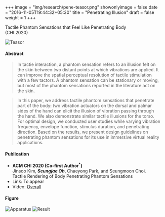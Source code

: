 +++
image = "img/research/pene-teasor.png"
showonlyimage = false
date = "2016-11-05T19:44:32+05:30"
title = "Penetrating Illusion"
draft = false
weight = 1
+++

Tactile Phantom Sensations that Feel Like Penetrating Body<br>(CHI 2020)
<!--more-->

![Teasor][1]

#### Abstract
>In tactie interaction, a phantom sensation refers to an illusion felt on the skin between two distant points at which vibrations are applied. It can improve the spatial perceptual resolution of tactile stimulation with a few tactors. A phantom sensation can be stationary or moving, but most of the phantom sensations reported in the literature act on the skin. 

>In this paper, we address tactile phantom sensations that penetrate part of the body: two vibration actuators on the dorsal and palmar sides of the hand can elicit the illusion of vibration passing through the hand. We also demonstrate similar tactile illusions for the torso. For optimal design, we conducted user studies while varying vibration frequency, envelope function, stimulus duration, and penetrating direction. Based on the results, we present design guidelines on penetrating phantom sensations for its use in immersive virtual reality applications.

<!-- {{< youtube id="zgzgOyxWXD8" autoplay="true">}} -->

#### Publication
* **ACM CHI 2020 (Co-first Author<sup>*</sup>)**<br>Jinsoo Kim<sup>*</sup>, **Seungjae Oh**<sup>*</sup>, Chaeyong Park, and Seungmoon Choi.<br>Tactile Rendering of Body Penetrating Phantom Sensations 
* Link: To appear
* Video: [Overall](https://www.dropbox.com/s/rmd73wrbs0gx88q/CHI2020_Submission_Video.mp4?dl=0) 

#### Figure
![Apparatus][2]
![Result][3]


[1]: /img/research/pene-teasor.png
[2]: /img/research/pene-apparatus.png
[3]: /img/research/pene-result.png

